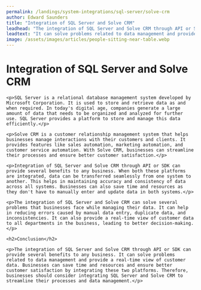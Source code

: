 ```yaml
---
permalink: /landings/system-integrations/sql-server/solve-crm
author: Edward Saunders
title: "Integration of SQL Server and Solve CRM"
leadhead: "The integration of SQL Server and Solve CRM through API or SDK can provide several benefits to any business"
leadtext: "It can solve problems related to data management and provide a real-time view of customer data. Businesses can save time and resources and ensure better customer satisfaction by integrating these two platforms. Therefore, businesses should consider integrating SQL Server and Solve CRM to streamline their processes and data management."
image: /assets/images/articles/people-sitting-near-table.webp
---
```

<div class="arttext">	<h1>Integration of SQL Server and Solve CRM</h1>

	<p>SQL Server is a relational database management system developed by Microsoft Corporation. It is used to store and retrieve data as and when required. In today's digital age, companies generate a large amount of data that needs to be organized and analyzed for further use. SQL Server provides a platform to store and manage this data efficiently.</p>

	<p>Solve CRM is a customer relationship management system that helps businesses manage interactions with their customers and clients. It provides features like sales automation, marketing automation, and customer service automation. With Solve CRM, businesses can streamline their processes and ensure better customer satisfaction.</p>

	<p>Integration of SQL Server and Solve CRM through API or SDK can provide several benefits to any business. When both these platforms are integrated, data can be transferred seamlessly from one system to another. This helps in maintaining accuracy and consistency of data across all systems. Businesses can also save time and resources as they don't have to manually enter and update data in both systems.</p>

	<p>The integration of SQL Server and Solve CRM can solve several problems that businesses face while managing their data. It can help in reducing errors caused by manual data entry, duplicate data, and inconsistencies. It can also provide a real-time view of customer data to all departments in the business, leading to better decision-making.</p>

	<h2>Conclusion</h2>

	<p>The integration of SQL Server and Solve CRM through API or SDK can provide several benefits to any business. It can solve problems related to data management and provide a real-time view of customer data. Businesses can save time and resources and ensure better customer satisfaction by integrating these two platforms. Therefore, businesses should consider integrating SQL Server and Solve CRM to streamline their processes and data management.</p>
</div>